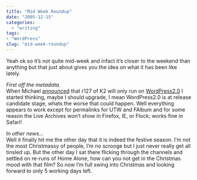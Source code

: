 ```yaml
---
title: "Mid Week Roundup"
date: "2005-12-15"
categories: 
  - "writing"
tags:
- "WordPress"
slug: "mid-week-roundup"
---
```


Yeah ok so it’s not quite mid-week and infact it’s closer to the weekend than anything but that just about gives you the idea on what it has been like lately.

_First off the metadata._  
When Michael [announced][1] that r127 of K2 will only run on [WordPress2.0][2] I started thinking, maybe I should upgrade, I mean WordPress2.0 is at release candidate stage, whats the worse that could happen. Well everything appears to work except for permalinks for UTW and FAlbum and for some reason the Live Archives won’t show in Firefox, IE, or Flock; works fine in Safari!

_In other news…_  
Well it finally hit me the other day that it is indeed the festive season. I’m not the most Christmassy of people, I’m no scrooge but I just never really get all tinsled up. But the other day I sat there flicking through the channels and settled on re-runs of Home Alone, how can you not get in the Christmas mood with that film? So now I’m full swing into Christmas and looking forward to only 5 working days left.

[1]:	https://binarybonsai.com/archives/2005/12/11/k2-will-be-wordpress-20-only/ "K2"
[2]:	https://wordpress.org "WordPress"